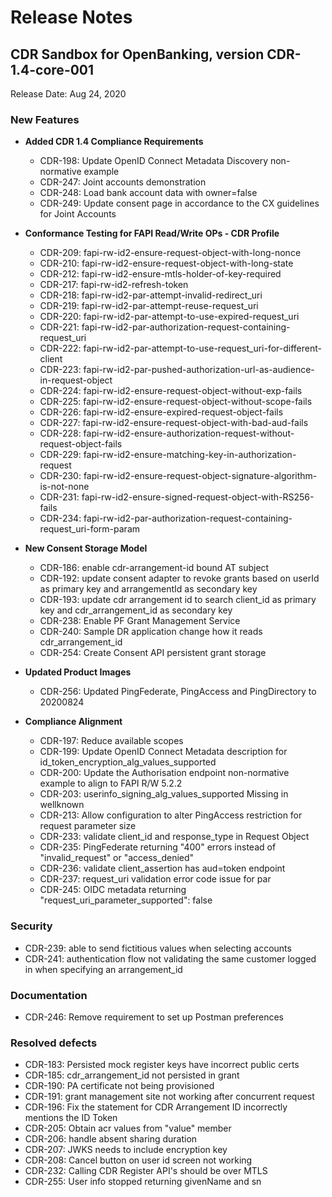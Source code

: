 # Release Notes

## CDR Sandbox for OpenBanking, version CDR-1.4-core-001

Release Date: Aug 24, 2020

### New Features

- **Added CDR 1.4 Compliance Requirements**
    - CDR-198: Update OpenID Connect Metadata Discovery non-normative example
    - CDR-247: Joint accounts demonstration
    - CDR-248: Load bank account data with owner=false
    - CDR-249: Update consent page in accordance to the CX guidelines for Joint Accounts

- **Conformance Testing for FAPI Read/Write OPs - CDR Profile**
    - CDR-209: fapi-rw-id2-ensure-request-object-with-long-nonce
    - CDR-210: fapi-rw-id2-ensure-request-object-with-long-state
    - CDR-212: fapi-rw-id2-ensure-mtls-holder-of-key-required
    - CDR-217: fapi-rw-id2-refresh-token
    - CDR-218: fapi-rw-id2-par-attempt-invalid-redirect_uri
    - CDR-219: fapi-rw-id2-par-attempt-reuse-request_uri
    - CDR-220: fapi-rw-id2-par-attempt-to-use-expired-request_uri
    - CDR-221: fapi-rw-id2-par-authorization-request-containing-request_uri
    - CDR-222: fapi-rw-id2-par-attempt-to-use-request_uri-for-different-client
    - CDR-223: fapi-rw-id2-par-pushed-authorization-url-as-audience-in-request-object
    - CDR-224: fapi-rw-id2-ensure-request-object-without-exp-fails
    - CDR-225: fapi-rw-id2-ensure-request-object-without-scope-fails
    - CDR-226: fapi-rw-id2-ensure-expired-request-object-fails
    - CDR-227: fapi-rw-id2-ensure-request-object-with-bad-aud-fails
    - CDR-228: fapi-rw-id2-ensure-authorization-request-without-request-object-fails
    - CDR-229: fapi-rw-id2-ensure-matching-key-in-authorization-request
    - CDR-230: fapi-rw-id2-ensure-request-object-signature-algorithm-is-not-none
    - CDR-231: fapi-rw-id2-ensure-signed-request-object-with-RS256-fails
    - CDR-234: fapi-rw-id2-par-authorization-request-containing-request_uri-form-param

- **New Consent Storage Model**
    - CDR-186: enable cdr-arrangement-id bound AT subject
    - CDR-192: update consent adapter to revoke grants based on userId as primary key and arrangementId as secondary key
    - CDR-193: update cdr arrangement id to search client_id as primary key and cdr_arrangement_id as secondary key
    - CDR-238: Enable PF Grant Management Service
    - CDR-240: Sample DR application change how it reads cdr_arrangement_id
    - CDR-254: Create Consent API persistent grant storage

- **Updated Product Images**
    - CDR-256: Updated PingFederate, PingAccess and PingDirectory to 20200824

- **Compliance Alignment**
    - CDR-197: Reduce available scopes
    - CDR-199: Update OpenID Connect Metadata description for id_token_encryption_alg_values_supported
    - CDR-200: Update the Authorisation endpoint non-normative example to align to FAPI R/W 5.2.2
    - CDR-203: userinfo_signing_alg_values_supported Missing in wellknown
    - CDR-213: Allow configuration to alter PingAccess restriction for request parameter size
    - CDR-233: validate client_id and response_type in Request Object
    - CDR-235: PingFederate returning "400" errors instead of "invalid_request" or "access_denied"
    - CDR-236: validate client_assertion has aud=token endpoint
    - CDR-237: request_uri validation error code issue for par
    - CDR-245: OIDC metadata returning "request_uri_parameter_supported": false

### Security

- CDR-239: able to send fictitious values when selecting accounts
- CDR-241: authentication flow not validating the same customer logged in when specifying an arrangement_id

### Documentation

- CDR-246: Remove requirement to set up Postman preferences

### Resolved defects

- CDR-183: Persisted mock register keys have incorrect public certs
- CDR-185: cdr_arrangement_id not persisted in grant
- CDR-190: PA certificate not being provisioned
- CDR-191: grant management site not working after concurrent request
- CDR-196: Fix the statement for CDR Arrangement ID incorrectly mentions the ID Token
- CDR-205: Obtain acr values from "value" member
- CDR-206: handle absent sharing duration
- CDR-207: JWKS needs to include encryption key
- CDR-208: Cancel button on user id screen not working
- CDR-232: Calling CDR Register API's should be over MTLS
- CDR-255: User info stopped returning givenName and sn
